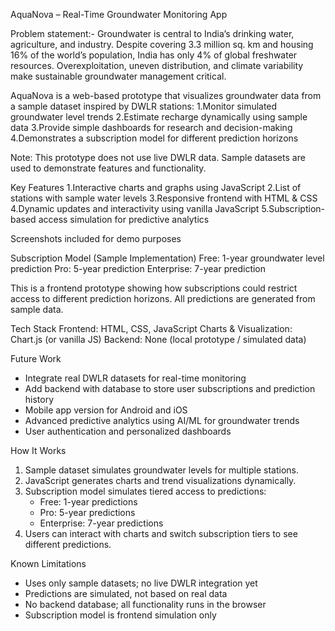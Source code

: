 AquaNova – Real-Time Groundwater Monitoring App

Problem statement:- Groundwater is central to India’s drinking water, agriculture, and industry. Despite covering 3.3 million sq. km and housing 16% of the world’s population, India has only 4% of global freshwater resources. Overexploitation, uneven distribution, and climate variability make sustainable groundwater management critical.

AquaNova is a web-based prototype that visualizes groundwater data from a sample dataset inspired by DWLR stations:
1.Monitor simulated groundwater level trends
2.Estimate recharge dynamically using sample data
3.Provide simple dashboards for research and decision-making
4.Demonstrates a subscription model for different prediction horizons

Note: This prototype does not use live DWLR data. Sample datasets are used to demonstrate features and functionality.

Key Features
1.Interactive charts and graphs using JavaScript
2.List of stations with sample water levels
3.Responsive frontend with HTML & CSS
4.Dynamic updates and interactivity using vanilla JavaScript
5.Subscription-based access simulation for predictive analytics

Screenshots included for demo purposes

Subscription Model (Sample Implementation)
Free: 1-year groundwater level prediction
Pro: 5-year prediction
Enterprise: 7-year prediction

This is a frontend prototype showing how subscriptions could restrict access to different prediction horizons. All predictions are generated from sample data.

Tech Stack
Frontend: HTML, CSS, JavaScript
Charts & Visualization: Chart.js (or vanilla JS)
Backend: None (local prototype / simulated data)

Future Work
- Integrate real DWLR datasets for real-time monitoring
- Add backend with database to store user subscriptions and prediction history
- Mobile app version for Android and iOS
- Advanced predictive analytics using AI/ML for groundwater trends
- User authentication and personalized dashboards

How It Works
1. Sample dataset simulates groundwater levels for multiple stations.
2. JavaScript generates charts and trend visualizations dynamically.
3. Subscription model simulates tiered access to predictions:
   - Free: 1-year predictions
   - Pro: 5-year predictions
   - Enterprise: 7-year predictions
4. Users can interact with charts and switch subscription tiers to see different predictions.


Known Limitations
- Uses only sample datasets; no live DWLR integration yet
- Predictions are simulated, not based on real data
- No backend database; all functionality runs in the browser
- Subscription model is frontend simulation only
